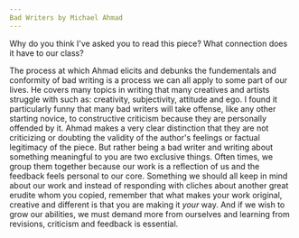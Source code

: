 ```yaml
---
Bad Writers by Michael Ahmad
---
```

Why do you think I've asked you to read this piece? 
What connection does it have to our class? 


The process at which Ahmad elicits and debunks the fundementals and conformity of bad writing is a process we can all
apply to some part of our lives. He covers many topics in writing that many creatives and artists struggle with
such as: creativity, subjectivity, attitude and ego. I found it particularly funny that many bad writers will take offense, 
like any other starting novice, to constructive criticism because they are personally offended by it. Ahmad makes a very 
clear distinction that they are not criticizing or doubting the validity of the author's feelings or factual legitimacy of 
the piece. But rather being a bad writer and writing about something meaningful to you are two exclusive things. Often times, 
we group them together because our work is a reflection of us and the feedback feels personal to our core. Something we should
all keep in mind about our work and instead of responding with cliches about another great erudite whom you copied, remember
that what makes your work original, creative and different is that you are making it _your_ way. And if we wish to grow our 
abilities, we must demand more from ourselves and learning from revisions, criticism and feedback is essential. 
